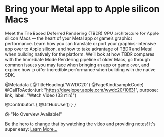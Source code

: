 # Bring your Metal app to Apple silicon Macs

Meet the Tile Based Deferred Rendering (TBDR) GPU architecture for Apple silicon Macs — the heart of your Metal app or game’s graphics performance. Learn how you can translate or port your graphics-intensive app over to Apple silicon, and how to take advantage of TBDR and Metal when building natively for the platform. We’ll look at how TBDR compares with the Immediate Mode Rendering pipeline of older Macs, go through common issues you may face when bringing an app or game over, and explore how to offer incredible performance when building with the native SDK.

@Metadata {
   @TitleHeading("WWDC20")
   @PageKind(sampleCode)
   @CallToAction(url: "https://developer.apple.com/wwdc20/10631", purpose: link, label: "Watch Video (33 min)")

   @Contributors {
      @GitHubUser(<replace this with your GitHub handle>)
   }
}

😱 "No Overview Available!"

Be the hero to change that by watching the video and providing notes! It's super easy:
 [Learn More…](https://wwdcnotes.github.io/WWDCNotes/documentation/wwdcnotes/contributing)
